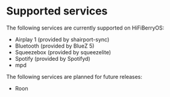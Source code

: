 # Supported services

The following services are currently supported on HiFiBerryOS:

* Airplay 1 (provided by shairport-sync)
* Bluetooth (provided by BlueZ 5)
* Squeezebox (provided by squeezelite)
* Spotify (provided by Spotifyd)
* mpd

The following services are planned for future releases:

* Roon
